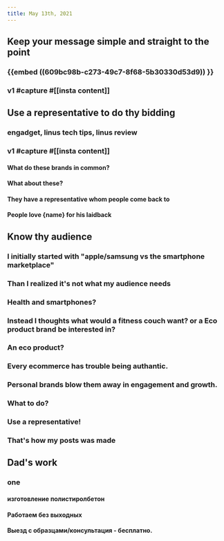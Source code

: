 ```yaml
---
title: May 13th, 2021
---
```


## Keep your message simple and straight to the point
### {{embed ((609bc98b-c273-49c7-8f68-5b30330d53d9)) }}
### v1 #capture #[[insta content]]
####
## Use a representative to do thy bidding
### engadget, linus tech tips, linus review
### v1 #capture #[[insta content]]
#### What do these brands in common?
#### What about these?
#### They have a representative whom people come back to
#### People love {name} for his laidback
## Know thy audience
### I initially started with "apple/samsung vs the smartphone marketplace"
### Than I realized it's not what my audience needs
### Health and smartphones?
### Instead I thoughts what would a fitness couch want? or a Eco product brand be interested in?
### An eco product?
### Every ecommerce has trouble being authantic.
### Personal brands blow them away in engagement and growth.
### What to do?
### Use a representative!
### That's how my posts was made
##
## Dad's work
### one
#### изготовление полистиролбетон
####
#### Работаем без выходных
#### Выезд с образцами/консультация - бесплатно.
####
